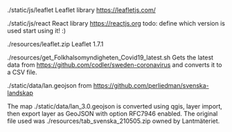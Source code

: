 
./static/js/leaflet
Leaflet library https://leafletjs.com/

./static/js/react React library https://reactjs.org
todo: define which version is used
start using it! :)

./resources/leaflet.zip
Leaflet 1.7.1

./resources/get_Folkhalsomyndigheten_Covid19_latest.sh
Gets the latest data from https://github.com/codler/sweden-coronavirus and
converts it to a CSV file.

./static/data/lan.geojson
from https://github.com/perliedman/svenska-landskap

The map ./static/data/lan_3.0.geojson is converted using qgis, layer import,
then export layer as GeoJSON with option RFC7946 enabled. The original file
used was ./resources/tab_svenska_210505.zip owned by Lantmäteriet.

